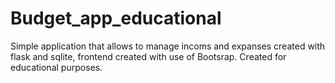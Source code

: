 # Budget_app_educational
Simple application that allows to manage incoms and expanses created with flask and sqlite, frontend created with use of Bootsrap. Created for educational purposes.
